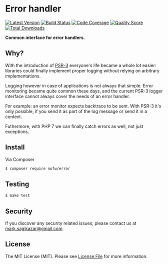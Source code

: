 # Error handler

[![Latest Version](https://img.shields.io/github/release/nofw/error.svg?style=flat-square)](https://github.com/nofw/error/releases)
[![Build Status](https://img.shields.io/travis/nofw/error.svg?style=flat-square)](https://travis-ci.org/nofw/error)
[![Code Coverage](https://img.shields.io/scrutinizer/coverage/g/nofw/error.svg?style=flat-square)](https://scrutinizer-ci.com/g/nofw/error)
[![Quality Score](https://img.shields.io/scrutinizer/g/nofw/error.svg?style=flat-square)](https://scrutinizer-ci.com/g/nofw/error)
[![Total Downloads](https://img.shields.io/packagist/dt/nofw/error.svg?style=flat-square)](https://packagist.org/packages/nofw/error)

**Common interface for error handlers.**


## Why?

With the introduction of [PSR-3](http://www.php-fig.org/psr/psr-3/) everyone's life became a whole lot easier:
libraries could finally implement proper logging without relying on arbitrary implementations.

Logging however in case of applications is not always that simple. Error monitoring became quite common these days,
and the current PSR-3 logger interface cannot always cover the needs of an error handler.

For example: an error monitor expects backtrace to be sent. With PSR-3 it's only possible,
if you send it as part of the log message or send it in a context.

Futhermore, with PHP 7 we can finally catch errors as well, not just exceptions.


## Install

Via Composer

``` bash
$ composer require nofw/error
```


## Testing

``` bash
$ make test
```


## Security

If you discover any security related issues, please contact us at [mark.sagikazar@gmail.com](mailto:mark.sagikazar@gmail.com).


## License

The MIT License (MIT). Please see [License File](LICENSE) for more information.

